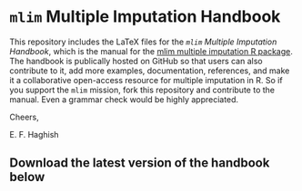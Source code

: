 `mlim` Multiple Imputation Handbook
===================================

This repository includes the LaTeX files for the _`mlim` Multiple Imputation Handbook_, which is the manual for the [mlim multiple imputation R package](https://github.com/haghish/mlim).
The handbook is publically hosted on GitHub so that users can also contribute to it, add more examples, documentation, references, and make it a collaborative 
open-access resource for multiple imputation in R. So if you support the `mlim` mission, fork this repository and contribute to the manual. Even a grammar check would be highly appreciated. 

Cheers,

E. F. Haghish


## Download the latest version of the handbook below


